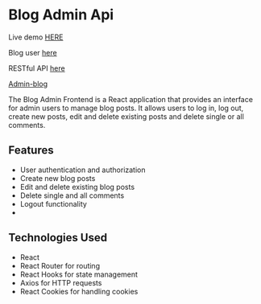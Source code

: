 # Blog Admin Api

Live demo [HERE](https://stefanpython.github.io/blog-admin-api/)

Blog user [here](https://github.com/stefanpython/blog-user-api)

RESTful API [here](https://github.com/stefanpython/blog-API)

  [Admin-blog](presentation.gif)

The Blog Admin Frontend is a React application that provides an interface for admin users to manage blog posts. It allows users to log in, log out, create new posts, edit and delete existing posts and delete single or all comments.

## Features

- User authentication and authorization
- Create new blog posts
- Edit and delete existing blog posts
- Delete single and all comments
- Logout functionality
-

## Technologies Used

- React
- React Router for routing
- React Hooks for state management
- Axios for HTTP requests
- React Cookies for handling cookies
